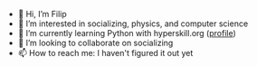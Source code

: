 - 👋 Hi, I’m Filip
- 👀 I’m interested in socializing, physics, and computer science
- 🌱 I’m currently learning Python with hyperskill.org ([profile](https://hyperskill.org/profile/88482844))
- 💞️ I’m looking to collaborate on socializing
- 📫 How to reach me: I haven't figured it out yet

<!---
fipachu/fipachu is a ✨ special ✨ repository because its `README.md` (this file) appears on your GitHub profile.
You can click the Preview link to take a look at your changes.
--->
